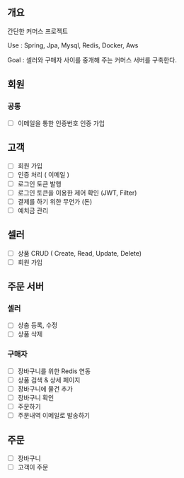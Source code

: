 ## 개요
간단한 커머스 프로젝트

Use : Spring, Jpa, Mysql, Redis, Docker, Aws

Goal : 셀러와 구매자 사이를 중개해 주는 커머스 서버를 구축한다.

## 회원
### 공통
  - [ ] 이메일을 통한 인증번호 인증 가입
  
## 고객
  - [ ] 회원 가입
  - [ ] 인증 처리 ( 이메일 )
  - [ ] 로그인 토큰 발행
  - [ ] 로그인 토큰을 이용한 제어 확인 (JWT, Filter)
  - [ ] 결제를 하기 위한 무언가 (돈)
  - [ ] 예치금 관리

## 셀러
  - [ ] 상품 CRUD ( Create, Read, Update, Delete)
  - [ ] 회원 가입

## 주문 서버

### 셀러
  - [ ] 상춤 등록, 수정
  - [ ] 상품 삭제

### 구매자
  - [ ] 장바구니를 위한 Redis 연동
  - [ ] 상품 검색 & 상세 페이지
  - [ ] 장바구니에 물건 추가
  - [ ] 장바구니 확인
  - [ ] 주문하기
  - [ ] 주문내역 이메일로 발송하기
 
 ## 주문
  - [ ] 장바구니
  - [ ] 고객이 주문
